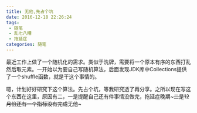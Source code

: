 ```yaml
---
title: 无他,先占个坑
date: 2016-12-18 22:26:24
tags:
 - 随笔
 - 乱七八糟
 - 拖延症
categories: 随笔
---
```


最近工作上做了一个随机化的需求。类似于洗牌，需要将一个原本有序的东西打乱然后取元素。一开始以为要自己写随机算法，后面发现JDK库中Collections提供了一个shuffle函数，就是干这个事情的。

<!--more-->

嗯，计划好好研究下这个算法。先占个坑，等我研究透了再分享。之所以现在写这个东西在这里，原因有二，一是提醒自己还有件事情没做完，拖延症晚期~~~二是12月份还有一个指标没有完成~~无他~

